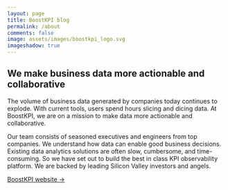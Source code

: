 ```yaml
---
layout: page
title: BoostKPI blog 
permalink: /about
comments: false
image: assets/images/boostkpi_logo.svg
imageshadow: true
---
```


## We make business data more actionable and collaborative

The volume of business data generated by companies today continues to explode. With current tools, users spend hours slicing and dicing data. At BoostKPI, we are on a mission to make data more actionable and collaborative.

Our team consists of seasoned executives and engineers from top companies. We understand how data can enable good business decisions. Existing data analytics solutions are often slow, cumbersome, and time-consuming. So we have set out to build the best in class KPI observability platform. We are backed by leading Silicon Valley investors and angels.

<a target="_blank" href="https://boostkpi.com" class="btn btn-dark"> BoostKPI website &rarr;</a>

